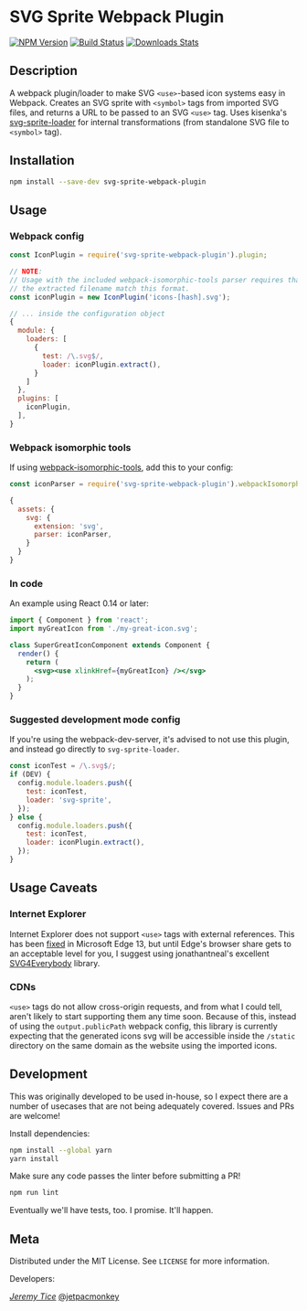 # SVG Sprite Webpack Plugin

[![NPM Version][npm-image]][npm-url]
[![Build Status][circle-image]][circle-url]
[![Downloads Stats][npm-downloads]][npm-url]

## Description

A webpack plugin/loader to make SVG `<use>`-based icon systems easy in Webpack.
Creates an SVG sprite with `<symbol>` tags from imported SVG files, and returns
a URL to be passed to an SVG `<use>` tag. Uses kisenka's
[svg-sprite-loader](https://github.com/kisenka/svg-sprite-loader) for internal
transformations (from standalone SVG file to `<symbol>` tag).

## Installation

```sh
npm install --save-dev svg-sprite-webpack-plugin
```

## Usage

### Webpack config

```javascript
const IconPlugin = require('svg-sprite-webpack-plugin').plugin;

// NOTE:
// Usage with the included webpack-isomorphic-tools parser requires that
// the extracted filename match this format.
const iconPlugin = new IconPlugin('icons-[hash].svg');

// ... inside the configuration object
{
  module: {
    loaders: [
      {
        test: /\.svg$/,
        loader: iconPlugin.extract(),
      }
    ]
  },
  plugins: [
    iconPlugin,
  ],
}
```

### Webpack isomorphic tools

If using [webpack-isomorphic-tools](https://www.npmjs.com/package/webpack-isomorphic-tools),
add this to your config:

```javascript
const iconParser = require('svg-sprite-webpack-plugin').webpackIsomorphicParser;

{
  assets: {
    svg: {
      extension: 'svg',
      parser: iconParser,
    }
  }
}
```

### In code

An example using React 0.14 or later:

```jsx
import { Component } from 'react';
import myGreatIcon from './my-great-icon.svg';

class SuperGreatIconComponent extends Component {
  render() {
    return (
      <svg><use xlinkHref={myGreatIcon} /></svg>
    );
  }
}
```

### Suggested development mode config

If you're using the webpack-dev-server, it's advised to not use this plugin, and
instead go directly to `svg-sprite-loader`.

```javascript
const iconTest = /\.svg$/;
if (DEV) {
  config.module.loaders.push({
    test: iconTest,
    loader: 'svg-sprite',
  });
} else {
  config.module.loaders.push({
    test: iconTest,
    loader: iconPlugin.extract(),
  });
}
```

## Usage Caveats

### Internet Explorer

Internet Explorer does not support `<use>` tags with external references.
This has been [fixed](https://wpdev.uservoice.com/forums/257854-microsoft-edge-developer/suggestions/6263916-svg-external-content) in Microsoft Edge 13, but until Edge's browser share gets to an acceptable level for you, I suggest using jonathantneal's excellent [SVG4Everybody](https://github.com/jonathantneal/svg4everybody) library.

### CDNs

`<use>` tags do not allow cross-origin requests, and from what I could tell,
aren't likely to start supporting them any time soon. Because of this, instead
of using the `output.publicPath` webpack config, this library is currently
expecting that the generated icons svg will be accessible inside the `/static`
directory on the same domain as the website using the imported icons.

## Development

This was originally developed to be used in-house, so I expect there are a number
of usecases that are not being adequately covered. Issues and PRs are welcome!

Install dependencies:

```sh
npm install --global yarn
yarn install
```

Make sure any code passes the linter before submitting a PR!

```sh
npm run lint
```

Eventually we'll have tests, too. I promise. It'll happen.

## Meta

Distributed under the MIT License. See ``LICENSE`` for more information.

Developers:

_[Jeremy Tice](https://github.com/jetpacmonkey)_
[@jetpacmonkey](https://twitter.com/jetpacmonkey)

[npm-image]: https://img.shields.io/npm/v/svg-sprite-webpack-plugin.svg?style=flat-square
[npm-url]: https://npmjs.org/package/svg-sprite-webpack-plugin
[npm-downloads]: https://img.shields.io/npm/dm/svg-sprite-webpack-plugin.svg?style=flat-square
[circle-image]: https://img.shields.io/circleci/project/github/TodayTix/svg-sprite-webpack-plugin.svg?style=flat-square
[circle-url]: https://circleci.com/gh/TodayTix/svg-sprite-webpack-plugin
